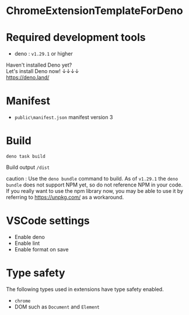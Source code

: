 # ChromeExtensionTemplateForDeno

# Required development tools
- deno : `v1.29.1` or higher

Haven't installed Deno yet?  
Let's install Deno now! ↓↓↓↓  
https://deno.land/

# Manifest
- `public\manifest.json` manifest version 3

# Build

```
deno task build
```
Build output `/dist`

caution :
Use the `deno bundle` command to build. As of `v1.29.1` the `deno bundle` does not support NPM yet, so do not reference NPM in your code.  
If you really want to use the npm library now, you may be able to use it by referring to https://unpkg.com/ as a workaround.

# VSCode settings
- Enable deno
- Enable lint
- Enable format on save

# Type safety
The following types used in extensions have type safety enabled.

- `chrome`
- DOM such as `Document` and `Element`

